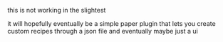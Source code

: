this is not working in the slightest

it will hopefully eventually be a simple paper plugin that lets you create custom recipes through a json file and eventually maybe just a ui
